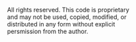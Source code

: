All rights reserved. This code is proprietary <br>
and may not be used, copied, modified, or<br>
distributed in any form without explicit<br>
persmission from the author.
